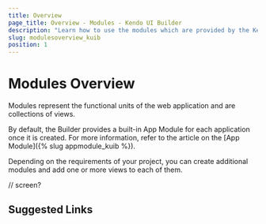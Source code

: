 ```yaml
---
title: Overview
page_title: Overview - Modules - Kendo UI Builder
description: "Learn how to use the modules which are provided by the Kendo UI Builder tool for creating and managing Angular and AngularJS-based web applications."
slug: modulesoverview_kuib
position: 1
---
```


# Modules Overview

Modules represent the functional units of the web application and are collections of views.

By default, the Builder provides a built-in App Module for each application once it is created. For more information, refer to the article on the [App Module]({% slug appmodule_kuib %}).

Depending on the requirements of your project, you can create additional modules and add one or more views to each of them.  

// screen? 

## Suggested Links
